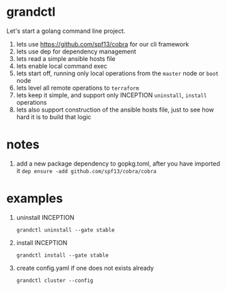# grandctl

Let's start a golang command line project.

1. lets use https://github.com/spf13/cobra for our cli framework
2. lets use dep for dependency management
3. lets read a simple ansible hosts file
4. lets enable local command exec
5. lets start off, running only local operations from the `master` node or `boot` node
6. lets level all remote operations to `terraform`
7. lets keep it simple, and support only INCEPTION `uninstall`, `install` operations
8. lets also support construction of the ansible hosts file, just to see how hard it is to build that logic

# notes

1. add a new package dependency to gopkg.toml, after you have imported it
   `dep ensure -add github.com/spf13/cobra/cobra`

# examples

1. uninstall INCEPTION
   ```
   grandctl uninstall --gate stable
   ```

2. install INCEPTION
   ```
   grandctl install --gate stable
   ```

3. create config.yaml if one does not exists already
   ```
   grandctl cluster --config
   ```

